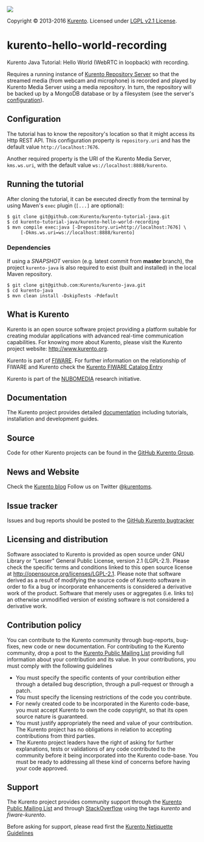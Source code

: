 [![][KurentoImage]][Kurento]

Copyright © 2013-2016 [Kurento]. Licensed under [LGPL v2.1 License].

kurento-hello-world-recording
=============================
Kurento Java Tutorial: Hello World (WebRTC in loopback) with recording.

Requires a running instance of [Kurento Repository Server][repository] so that
the streamed media (from webcam and microphone) is recorded and played by 
Kurento Media Server using a media repository. In turn, the repository will be
backed up by a MongoDB database or by a filesystem (see the server's 
[configuration][repository-cfg]).

Configuration
-------------

The tutorial has to know the repository's location so that it might access
its Http REST API. This configuration property is `repository.uri` and has 
the default value `http://localhost:7676`.

Another required property is the URI of the Kurento Media Server, `kms.ws.uri`,
with the default value `ws://localhost:8888/kurento`.

Running the tutorial
--------------------

After cloning the tutorial, it can be executed directly from the terminal by 
using Maven's `exec` plugin (`[...]` are optional):

```
$ git clone git@github.com:Kurento/kurento-tutorial-java.git
$ cd kurento-tutorial-java/kurento-hello-world-recording
$ mvn compile exec:java [-Drepository.uri=http://localhost:7676] \
     [-Dkms.ws.uri=ws://localhost:8888/kurento]
```

### Dependencies ###

If using a *SNAPSHOT* version (e.g. latest commit from **master** branch), the 
project `kurento-java` is also required to exist (built and installed) in the 
local Maven repository.

```
$ git clone git@github.com:Kurento/kurento-java.git
$ cd kurento-java
$ mvn clean install -DskipTests -Pdefault
```

What is Kurento
---------------

Kurento is an open source software project providing a platform suitable
for creating modular applications with advanced real-time communication
capabilities. For knowing more about Kurento, please visit the Kurento
project website: http://www.kurento.org.

Kurento is part of [FIWARE]. For further information on the relationship of
FIWARE and Kurento check the [Kurento FIWARE Catalog Entry]

Kurento is part of the [NUBOMEDIA] research initiative.

Documentation
-------------

The Kurento project provides detailed [documentation] including tutorials,
installation and development guides.

Source
------

Code for other Kurento projects can be found in the [GitHub Kurento Group].

News and Website
----------------

Check the [Kurento blog]
Follow us on Twitter @[kurentoms].

Issue tracker
-------------

Issues and bug reports should be posted to the [GitHub Kurento bugtracker]

Licensing and distribution
--------------------------

Software associated to Kurento is provided as open source under GNU Library or
"Lesser" General Public License, version 2.1 (LGPL-2.1). Please check the
specific terms and conditions linked to this open source license at
http://opensource.org/licenses/LGPL-2.1. Please note that software derived as a
result of modifying the source code of Kurento software in order to fix a bug
or incorporate enhancements is considered a derivative work of the product.
Software that merely uses or aggregates (i.e. links to) an otherwise unmodified
version of existing software is not considered a derivative work.

Contribution policy
-------------------

You can contribute to the Kurento community through bug-reports, bug-fixes, new
code or new documentation. For contributing to the Kurento community, drop a
post to the [Kurento Public Mailing List] providing full information about your
contribution and its value. In your contributions, you must comply with the
following guidelines

* You must specify the specific contents of your contribution either through a
  detailed bug description, through a pull-request or through a patch.
* You must specify the licensing restrictions of the code you contribute.
* For newly created code to be incorporated in the Kurento code-base, you must
  accept Kurento to own the code copyright, so that its open source nature is
  guaranteed.
* You must justify appropriately the need and value of your contribution. The
  Kurento project has no obligations in relation to accepting contributions
  from third parties.
* The Kurento project leaders have the right of asking for further
  explanations, tests or validations of any code contributed to the community
  before it being incorporated into the Kurento code-base. You must be ready to
  addressing all these kind of concerns before having your code approved.

Support
-------

The Kurento project provides community support through the  [Kurento Public
Mailing List] and through [StackOverflow] using the tags *kurento* and
*fiware-kurento*.

Before asking for support, please read first the [Kurento Netiquette Guidelines]

[documentation]: http://www.kurento.org/documentation
[FIWARE]: http://www.fiware.org
[GitHub Kurento bugtracker]: https://github.com/Kurento/bugtracker/issues
[GitHub Kurento Group]: https://github.com/kurento
[kurentoms]: http://twitter.com/kurentoms
[Kurento]: http://kurento.org
[Kurento Blog]: http://www.kurento.org/blog
[Kurento FIWARE Catalog Entry]: http://catalogue.fiware.org/enablers/stream-oriented-kurento
[Kurento Netiquette Guidelines]: http://www.kurento.org/blog/kurento-netiquette-guidelines
[Kurento Public Mailing list]: https://groups.google.com/forum/#!forum/kurento
[KurentoImage]: https://secure.gravatar.com/avatar/21a2a12c56b2a91c8918d5779f1778bf?s=120
[LGPL v2.1 License]: http://www.gnu.org/licenses/lgpl-2.1.html
[NUBOMEDIA]: http://www.nubomedia.eu
[StackOverflow]: http://stackoverflow.com/search?q=kurento
[repository]: https://github.com/Kurento/kurento-java/tree/master/kurento-repository/kurento-repository-server
[repository-cfg]: https://github.com/Kurento/kurento-java/tree/master/kurento-repository/kurento-repository-server#configuration